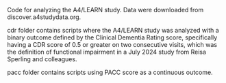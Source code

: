Code for analyzing the A4/LEARN study. Data were downloaded from discover.a4studydata.org.

cdr folder contains scripts where the A4/LEARN study was analyzed with a binary outcome defined by the Clinical Dementia Rating score, specifically having a CDR score of 0.5 or greater on two consecutive visits, which was the definition of functional impairment in a July 2024 study from Reisa Sperling and colleagues. 

pacc folder contains scripts using PACC score as a continuous outcome. 